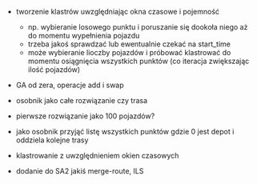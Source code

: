 - tworzenie klastrów uwzględniając okna czasowe i pojemność

  - np. wybieranie losowego punktu i poruszanie się dookoła niego aż do momentu wypełnienia pojazdu
  - trzeba jakoś sprawdzać lub ewentualnie czekać na start_time
  - może wybieranie lioczby pojazdów i próbować klastrować do momentu osiągnięcia wszystkich punktów (co iteracja zwiększając ilość pojazdów)

- GA od zera, operacje add i swap
- osobnik jako całe rozwiązanie czy trasa
- pierwsze rozwiązanie jako 100 pojazdów?

- jako osobnik przyjąć listę wszystkich punktów gdzie 0 jest depot i oddziela kolejne trasy

- klastrowanie z uwzględnieniem okien czasowych

- dodanie do SA2 jakiś merge-route, ILS